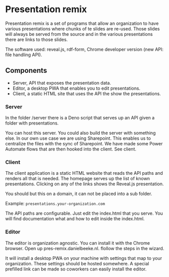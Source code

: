 # Presentation remix

Presentation remix is a set of programs that allow an organization to have various presentations where chunks of te slides are re-used. Those slides will always be served from the source and in the various presentations there are links to those slides.

The software used: reveal.js, rdf-form, Chrome developer version (new API: file handling API).

## Components

- Server, API that exposes the presentation data.
- Editor, a desktop PWA that enables you to edit presentations.
- Client, a static HTML site that uses the API the show the presentations.

### Server

In the folder /server there is a Deno script that serves up an API given a folder with presentations. 

You can host this server. You could also build the server with something else. In our own use case we are using Sharepoint. This enables us to centralize the files with the sync of Sharepoint. We have made some Power Automate flows that are then hooked into the client. See client. 

### Client

The client application is a static HTML website that reads the API paths and renders all that is needed.
The homepage serves up the list of known presentations. Clicking on any of the links shows the Reveal.js presentation.

You should but this on a domain, it can not be placed into a sub folder.

Example: `presentations.your-organization.com`

The API paths are configurable. Just edit the index.html that you serve.
You will find documentation what and how to edit inside the index.html.

### Editor

The editor is organization agnostic. You can install it with the Chrome browser. Open up pres-remix.danielbeeke.nl. flollow the steps in the wizard.

It will install a desktop PWA on your machine with settings that map to your organization. These settings should be hosted somewhere. A special prefilled link can be made so coworkers can easily install the editor.